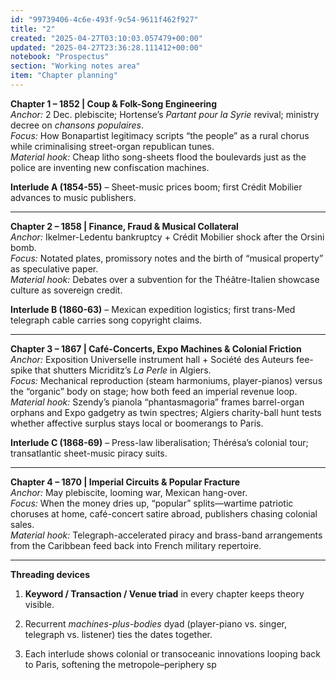 ```yaml
---
id: "99739406-4c6e-493f-9c54-9611f462f927"
title: "2"
created: "2025-04-27T03:10:03.057479+00:00"
updated: "2025-04-27T23:36:28.111412+00:00"
notebook: "Prospectus"
section: "Working notes area"
item: "Chapter planning"
---
```


<p><strong>Chapter 1 – 1852 | Coup &amp; Folk-Song Engineering</strong><br><em>Anchor:</em> 2 Dec. plebiscite; Hortense’s <em>Partant pour la Syrie</em> revival; ministry decree on <em>chansons populaires</em>.<br><em>Focus:</em> How Bonapartist legitimacy scripts “the people” as a rural chorus while criminalising street-organ republican tunes.<br><em>Material hook:</em> Cheap litho song-sheets flood the boulevards just as the police are inventing new confiscation machines.</p><p><strong>Interlude A (1854-55)</strong> – Sheet-music prices boom; first Crédit Mobilier advances to music publishers.</p><hr><p><strong>Chapter 2 – 1858 | Finance, Fraud &amp; Musical Collateral</strong><br><em>Anchor:</em> Ikelmer-Ledentu bankruptcy + Crédit Mobilier shock after the Orsini bomb.<br><em>Focus:</em> Notated plates, promissory notes and the birth of “musical property” as speculative paper.<br><em>Material hook:</em> Debates over a subvention for the Théâtre-Italien showcase culture as sovereign credit.</p><p><strong>Interlude B (1860-63)</strong> – Mexican expedition logistics; first trans-Med telegraph cable carries song copyright claims.</p><hr><p><strong>Chapter 3 – 1867 | Café-Concerts, Expo Machines &amp; Colonial Friction</strong><br><em>Anchor:</em> Exposition Universelle instrument hall + Société des Auteurs fee-spike that shutters Micriditz’s <em>La Perle</em> in Algiers.<br><em>Focus:</em> Mechanical reproduction (steam harmoniums, player-pianos) versus the “organic” body on stage; how both feed an imperial revenue loop.<br><em>Material hook:</em> Szendy’s pianola “phantasmagoria” frames barrel-organ orphans and Expo gadgetry as twin spectres; Algiers charity-ball hunt tests whether affective surplus stays local or boomerangs to Paris.</p><p><strong>Interlude C (1868-69)</strong> – Press-law liberalisation; Thérésa’s colonial tour; transatlantic sheet-music piracy suits.</p><hr><p><strong>Chapter 4 – 1870 | Imperial Circuits &amp; Popular Fracture</strong><br><em>Anchor:</em> May plebiscite, looming war, Mexican hang-over.<br><em>Focus:</em> When the money dries up, “popular” splits—wartime patriotic choruses at home, café-concert satire abroad, publishers chasing colonial sales.<br><em>Material hook:</em> Telegraph-accelerated piracy and brass-band arrangements from the Caribbean feed back into French military repertoire.</p><hr><p><strong>Threading devices</strong></p><ol><li><p><strong>Keyword / Transaction / Venue triad</strong> in every chapter keeps theory visible.</p></li><li><p>Recurrent <em>machines-plus-bodies</em> dyad (player-piano vs. singer, telegraph vs. listener) ties the dates together.</p></li><li><p>Each interlude shows colonial or transoceanic innovations looping back to Paris, softening the metropole–periphery sp</p></li></ol>